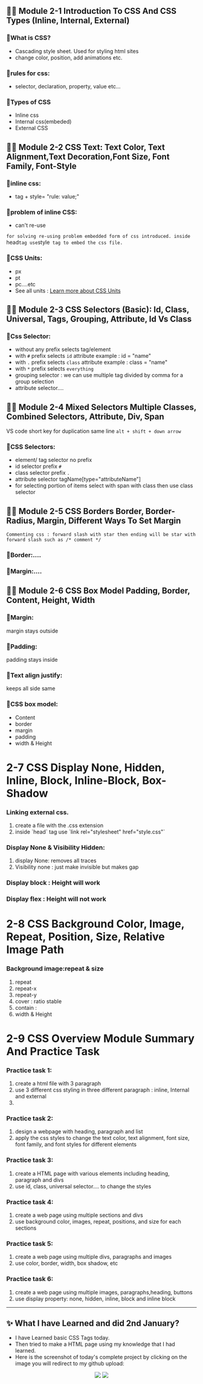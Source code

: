 ## 👨‍🏫 Module 2-1 Introduction To CSS And CSS Types (Inline, Internal, External)

### 🧨What is CSS?
- Cascading style sheet. Used for styling html sites
- change color, position, add animations etc.

### 🧨rules for css:
- selector, declaration, property, value etc... 

### 🧨Types of CSS
- Inline css
- Internal css(embeded)
- External CSS

## 👨‍🏫 Module 2-2 CSS Text: Text Color, Text Alignment,Text Decoration,Font Size, Font Family, Font-Style

### 🧨inline css:
- tag + style= "rule: value;"

### 🧨problem of inline CSS:
- can't re-use

`for solving re-using problem embedded form of css introduced. inside `head` tag use `style` tag to embed the css file.`

### 🧨CSS Units:
- px
- pt
- pc....etc
- See all units : <a href ="https://www.w3schools.com/cssref/css_units.php"> Learn more about CSS Units </a>

## 👨‍🏫 Module 2-3 CSS Selectors (Basic): Id, Class, Universal, Tags, Grouping, Attribute, Id Vs Class

### 🧨Css Selector:
- without any prefix selects tag/element
- with `#` prefix selects `id` attribute example : id = "name"
- with `.` prefix selects `class` attribute example : class = "name"
- with `*` prefix selects `everything`
- grouping selector : we can use multiple tag divided by comma for a group selection
- attribute selector....


## 👨‍🏫 Module 2-4 Mixed Selectors Multiple Classes, Combined Selectors, Attribute, Div, Span

VS code short key for duplication same line `alt + shift + down arrow`

### 🧨CSS Selectors:
- element/ tag selector no prefix
- id selector prefix `#`
- class selector prefix `.`
- attribute selector tagName[type="attributeName"]
- for selecting portion of items select with span with class then use class selector


## 👨‍🏫 Module 2-5 CSS Borders Border, Border-Radius, Margin, Different Ways To Set Margin

`Commenting css : forward slash with star then ending will be star with forward slash such as /* comment */`

### 🧨Border:....

### 🧨Margin:....


## 👨‍🏫 Module 2-6 CSS Box Model Padding, Border, Content, Height, Width

### 🧨Margin:

margin stays outside

### 🧨Padding:

padding stays inside

### 🧨Text align justify:

keeps all side same

### 🧨CSS box model:
- Content
- border
- margin
- padding
- width & Height


<h1>2-7 CSS Display None, Hidden, Inline, Block, Inline-Block, Box-Shadow</h1>
<h3>Linking external css.</h3>
<ol>
    <li>create a file with the .css extension</li>
    <li>inside `head` tag use `link rel="stylesheet" href="style.css"`</li>
</ol>
<h3>Display None & Visibility Hidden:</h3>
<ol>
    <li>display None: removes all traces</li>
    <li>Visibility none : just make invisible but makes gap</li>
</ol>
<h3>Display block : Height will work</h3>
<h3>Display flex : Height will not work</h3>


<h1>2-8 CSS Background Color, Image, Repeat, Position, Size, Relative Image Path</h1>
<h3>Background image:repeat & size</h3>
<ol>
    <li>repeat</li>
    <li>repeat-x</li>
    <li>repeat-y</li>
    <li>cover : ratio stable</li>
    <li>contain : </li>
    <li>width & Height</li>

</ol>

<h1>2-9 CSS Overview Module Summary And Practice Task</h1>

<h3>Practice task 1:</h3>
<ol>
    <li>create a html file with 3 paragraph</li>
    <li>use 3 different css styling in three different paragraph : inline, Internal and external</li>
    <li></li>
</ol>
<h3>Practice task 2:</h3>
<ol>
    <li>design a webpage with heading, paragraph and list</li>
    <li>apply the css styles to change the text color, text alignment, font size, font family, and font styles for different elements</li>
</ol>
<h3>Practice task 3:</h3>
<ol>
    <li>create a HTML page with various elements including heading, paragraph and divs</li>
    <li>use id, class, universal selector.... to change the styles</li>
</ol>
<h3>Practice task 4:</h3>
<ol>
    <li>create a web page using multiple sections and divs</li>
    <li>use background color, images, repeat, positions, and size for each sections</li>
</ol>
<h3>Practice task 5:</h3>
<ol>
    <li>create a web page using multiple divs, paragraphs and images</li>
    <li>use color, border, width, box shadow, etc</li>
</ol>
<h3>Practice task 6:</h3>
<ol>
    <li>create a web page using multiple images, paragraphs,heading, buttons</li>
    <li>use display property: none, hidden, inline, block and inline block </li>
</ol>

---

## ✨ What I have Learned and did 2nd January?
- I have Learned basic CSS Tags today.
- Then tried to make a HTML page using my knowledge that I had learned.
- Here is the screenshot of today's complete project by clicking on the image you will redirect to my github upload:
<p align="center">
  <a href="https://github.com/mdsabbiralmamon/myJourneyFor2024/blob/main/Web_day2_css/practicepage.html"><img src="https://cdn.discordapp.com/attachments/1117616249984258109/1191802546424135811/image.png"></a>
  <a href="https://github.com/mdsabbiralmamon/myJourneyFor2024/blob/main/Web_day2_css/practicepage.html"><img src="https://cdn.discordapp.com/attachments/1117616249984258109/1191802894056427580/image.png"></a>
</p>


